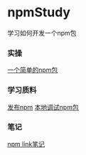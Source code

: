 # npmStudy
学习如何开发一个npm包

### 实操
[一个简单的npm包]()

### 学习质料
[发布npm](https://www.jianshu.com/p/7c400595b8b8)
[本地调试npm包](https://github.com/allenGKC/Blog/issues/13)

### 笔记
[npm link笔记]()

